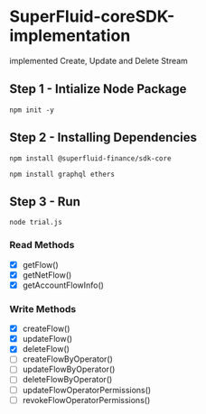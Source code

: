 # SuperFluid-coreSDK-implementation
implemented Create, Update and Delete Stream

## Step 1 - Intialize Node Package
```
npm init -y
```

## Step 2 - Installing Dependencies
```
npm install @superfluid-finance/sdk-core
```
```
npm install graphql ethers
```

## Step 3 - Run 
```
node trial.js
```

### Read Methods
- [x] getFlow()
- [x] getNetFlow()
- [x] getAccountFlowInfo()

### Write Methods
- [x] createFlow()
- [x] updateFlow()
- [x] deleteFlow()
- [ ] createFlowByOperator()
- [ ] updateFlowByOperator()
- [ ] deleteFlowByOperator()
- [ ] updateFlowOperatorPermissions()
- [ ] revokeFlowOperatorPermissions()
